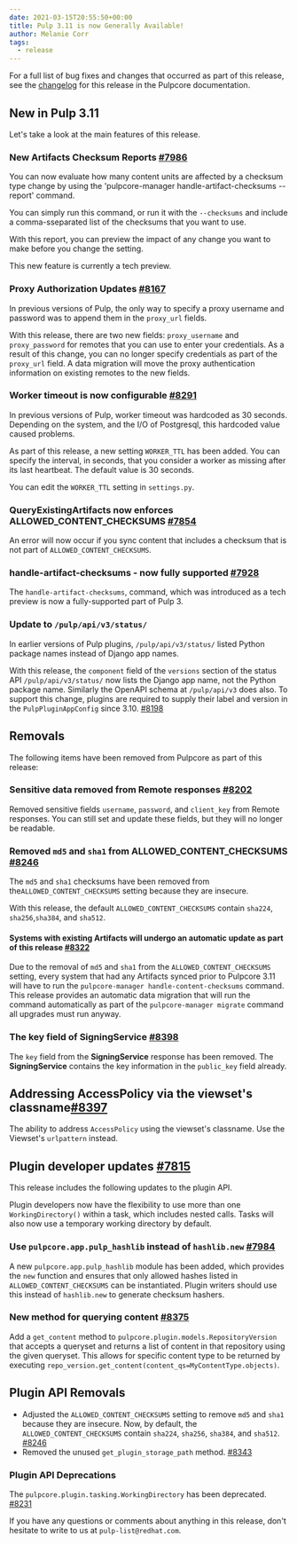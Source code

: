 ```yaml
---
date: 2021-03-15T20:55:50+00:00
title: Pulp 3.11 is now Generally Available!
author: Melanie Corr
tags:
  - release
---
```

<!-- more -->
For a full list of bug fixes and changes that occurred as part of this release, see the [changelog](https://docs.pulpproject.org/pulpcore/changes.html) for this release in the Pulpcore documentation.

## New in Pulp 3.11

Let's take a look at the main features of this release.

### New Artifacts Checksum Reports [#7986](https://pulp.plan.io/issues/7986)

You can now evaluate how many content units are affected by a checksum type change by using the 'pulpcore-manager handle-artifact-checksums --report' command.

You can simply run this command, or run it with the `--checksums` and include a comma-sseparated list of the checksums that you want to use.

With this report, you can preview the impact of any change you want to make before you change the setting.

This new feature is currently a tech preview.


### Proxy Authorization Updates [#8167](https://pulp.plan.io/issues/8167)
In previous versions of Pulp, the only way to specify a proxy username and password was to append them in the `proxy_url` fields.

With this release, there are two new fields: `proxy_username` and `proxy_password` for remotes that you can use to enter your credentials. As a result of this change, you can no longer specify credentials as part of the `proxy_url` field.
A data migration will move the proxy authentication information on existing remotes to the new fields.

### Worker timeout is now configurable [#8291](https://pulp.plan.io/issues/8291)

In previous versions of Pulp, worker timeout was hardcoded as 30 seconds. Depending on the system, and the I/O of Postgresql, this hardcoded value caused problems.

As part of this release, a new setting `WORKER_TTL` has been added. You can specify the interval, in seconds, that you consider a worker as missing after its last heartbeat. The default value is 30 seconds.

You can edit the `WORKER_TTL` setting in `settings.py`.


### QueryExistingArtifacts now enforces ALLOWED_CONTENT_CHECKSUMS [#7854](https://pulp.plan.io/issues/7854)

An error will now occur if you sync content that includes a checksum that is not part of `ALLOWED_CONTENT_CHECKSUMS`.

### handle-artifact-checksums - now fully supported [#7928](https://pulp.plan.io/issues/7928)

 The `handle-artifact-checksums`, command, which was introduced as a tech preview is now a fully-supported part of Pulp 3.

### Update to `/pulp/api/v3/status/`

In earlier versions of Pulp plugins, `/pulp/api/v3/status/` listed Python package names instead of Django app names.

With this release, the `component` field of the `versions` section of the status API `/pulp/api/v3/status/` now lists the Django app name, not the Python package name. Similarly the OpenAPI schema at `/pulp/api/v3` does also. To support this change, plugins are required to supply their label and version in the `PulpPluginAppConfig` since 3.10. [#8198](https://pulp.plan.io/issues/8198)


## Removals

The following items have been removed from Pulpcore as part of this release:


### Sensitive data removed from Remote responses [#8202](https://pulp.plan.io/issues/8202)
Removed sensitive fields `username`, `password`, and `client_key` from Remote responses. You can still set and update these fields, but they will no longer be readable.

### Removed `md5` and `sha1` from ALLOWED_CONTENT_CHECKSUMS [#8246](https://pulp.plan.io/issues/8246)

The `md5` and `sha1` checksums have been removed from the`ALLOWED_CONTENT_CHECKSUMS` setting because they are insecure.

With this release, the default `ALLOWED_CONTENT_CHECKSUMS` contain `sha224`, `sha256`,`sha384`, and `sha512`.

#### Systems with existing Artifacts will undergo an automatic update as part of this release [#8322](https://pulp.plan.io/issues/8322)

Due to the removal of `md5` and `sha1` from the `ALLOWED_CONTENT_CHECKSUMS` setting, every system that had any Artifacts synced prior to Pulpcore 3.11 will have to run the `pulpcore-manager handle-content-checksums` command. This release provides an automatic data migration that will run the command automatically as part of the ``pulpcore-manager migrate`` command all upgrades must run anyway.


### The key field of SigningService [#8398](https://pulp.plan.io/issues/8398)

The `key` field from the **SigningService** response has been removed. The **SigningService** contains the key information in the `public_key` field already.

## Addressing AccessPolicy via the viewset's classname[#8397](https://pulp.plan.io/issues/8397)

The ability to address `AccessPolicy` using the viewset's classname. Use the Viewset's `urlpattern` instead.

## Plugin developer updates [#7815](https://pulp.plan.io/issues/7815)

This release includes the following updates to the plugin API.

Plugin developers now have the flexibility to use more than one `WorkingDirectory()` within a task, which includes nested calls. Tasks will also now use a temporary working directory by default.

### Use `pulpcore.app.pulp_hashlib` instead of `hashlib.new` [#7984](https://pulp.plan.io/issues/7984)

A new `pulpcore.app.pulp_hashlib` module has been added, which provides the `new` function and ensures that only allowed hashes listed in `ALLOWED_CONTENT_CHECKSUMS` can be instantiated. Plugin writers should use this instead of ``hashlib.new`` to generate checksum hashers.


### New method for querying content [#8375](https://pulp.plan.io/issues/8375)

Add a ``get_content`` method to `pulpcore.plugin.models.RepositoryVersion` that accepts a queryset and returns a list of content in that repository using the given queryset.
This allows for specific content type to be returned by executing `repo_version.get_content(content_qs=MyContentType.objects)`.


## Plugin API Removals

* Adjusted the ``ALLOWED_CONTENT_CHECKSUMS`` setting to remove ``md5`` and ``sha1`` because they are insecure. Now, by default, the `ALLOWED_CONTENT_CHECKSUMS` contain `sha224`, `sha256`, `sha384`, and `sha512`. [#8246](https://pulp.plan.io/issues/8246)
* Removed the unused `get_plugin_storage_path` method. [#8343](https://pulp.plan.io/issues/8343)


### Plugin API Deprecations

The `pulpcore.plugin.tasking.WorkingDirectory` has been deprecated. [#8231](https://pulp.plan.io/issues/8231)


If you have any questions or comments about anything in this release, don't hesitate to write to us at `pulp-list@redhat.com`.
